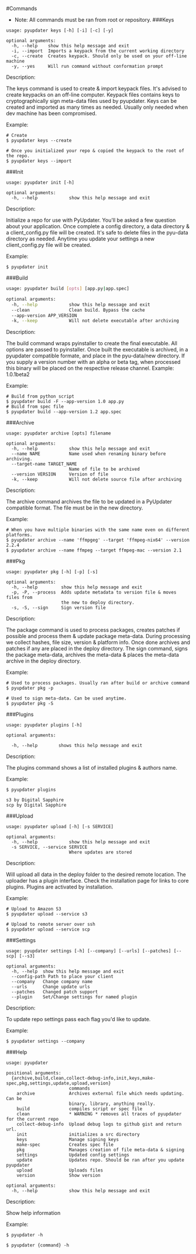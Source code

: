 #Commands

* Note: All commands must be ran from root or repository.
###Keys
```
usage: pyupdater keys [-h] [-i] [-c] [-y]

optional arguments:
  -h, --help    show this help message and exit
  -i, --import  Imports a keypack from the current working directory
  -c, --create  Creates keypack. Should only be used on your off-line machine
  -y, --yes     Will run command without conformation prompt
```

Description:

The keys command is used to create & import keypack files. It's advised to create keypacks on an off-line computer. Keypack files contains keys to cryptographically sign meta-data files used by pyupdater. Keys can be created and imported as many times as needed. Usually only needed when dev machine has been compromised.

Example:
```
# Create
$ pyupdater keys --create

# Once you initialized your repo & copied the keypack to the root of the repo.
$ pyupdater keys --import
```

###Init
```
usage: pyupdater init [-h]

optional arguments:
  -h, --help            show this help message and exit
```

Description:

Initialize a repo for use with PyUpdater. You'll be asked a few question about your application. Once complete a config directory, a data directory & a client_config.py file will be created. It's safe to delete files in the pyu-data directory as needed. Anytime you update your settings a new client_config.py file will be created.

Example:
```
$ pyupdater init
```


###Build
```bash
usage: pyupdater build [opts] [app.py|app.spec]

optional arguments:
  -h, --help            show this help message and exit
  --clean               Clean build. Bypass the cache
  --app-version APP_VERSION
  -k, --keep            Will not delete executable after archiving
```

Description:

The build command wraps pyinstaller to create the final executable. All options are passed to pyinstaller. Once built the executable is archived, in a pyupdater compatible formate, and place in the pyu-data/new directory. If you supply a version number with an alpha or beta tag, when processed this binary will be placed on the respective release channel. Example: 1.0.1beta2

Example:
```
# Build from python script
$ pyupdater build -F --app-version 1.0 app.py
# Build from spec file
$ pyupdater build --app-version 1.2 app.spec
```


###Archive
```
usage: pyupdater archive [opts] filename

optional arguments:
  -h, --help            show this help message and exit
  --name NAME           Name used when renaming binary before archiving.
  --target-name TARGET_NAME
                        Name of file to be archived
  --version VERSION     Version of file
  -k, --keep            Will not delete source file after archiving
```

Description:

The archive command archives the file to be updated in a PyUpdater compatible format. The file must be in the new directory.

Example:
```
# When you have multiple binaries with the same name even on different platforms.
$ pyupdater archive --name 'ffmpgeg' --target 'ffmpeg-nix64' --version 2.2.4
$ pyupdater archive --name ffmpeg --target ffmpeg-mac --version 2.1
```

###Pkg
```
usage: pyupdater pkg [-h] [-p] [-s]

optional arguments:
  -h, --help         show this help message and exit
  -p, -P, --process  Adds update metadata to version file & moves files from
                     the new to deploy directory.
  -s, -S, --sign     Sign version file
```

Description:

The package command is used to process packages, creates patches if possible and process them & update package meta-data. During processing we collect hashes, file size, version & platform info. Once done archives and patches if any are placed in the deploy directory. The sign command, signs the package meta-data, archives the meta-data & places the meta-data archive in the deploy directory.

Example:
```
# Used to process packages. Usually ran after build or archive command
$ pyupdater pkg -p

# Used to sign meta-data. Can be used anytime.
$ pyupdater pkg -S
```

###Plugins
```
usage: pyupdater plugins [-h]

optional arguments:

  -h, --help        shows this help message and exit
```

Description:

The plugins command shows a list of installed plugins & authors name.

Example:
```
$ pyupdater plugins

s3 by Digital Sapphire
scp by Digital Sapphire

```

###Upload
```
usage: pyupdater upload [-h] [-s SERVICE]

optional arguments:
  -h, --help            show this help message and exit
  -s SERVICE, --service SERVICE
                        Where updates are stored
```

Description:

Will upload all data in the deploy folder to the desired remote location. The uploader has a plugin interface. Check the installation page for links to core plugins. Plugins are activated by installation.

Example:
```
# Upload to Amazon S3
$ pyupdater upload --service s3

# Upload to remote server over ssh
$ pyupdater upload --service scp
```

###Settings
```
usage: pyupdater settings [-h] [--company] [--urls] [--patches] [--scp] [--s3]

optional arguments:
  -h, --help  show this help message and exit
  --config-path Path to place your client
  --company   Change company name
  --urls      Change update urls
  --patches   Changed patch support
  --plugin    Set/Change settings for named plugin
```

Description:

To update repo settings pass each flag you'd like to update.

Example:
```
$ pyupdater settings --company
```

###Help
```
usage: pyupdater

positional arguments:
  {archive,build,clean,collect-debug-info,init,keys,make-spec,pkg,settings,update,upload,version}
                        commands
    archive             Archives external file which needs updating. Can be
                        binary, library, anything really.
    build               compiles script or spec file
    clean               * WARNING * removes all traces of pyupdater for the current repo
    collect-debug-info  Upload debug logs to github gist and return url.
    init                initializes a src directory
    keys                Manage signing keys
    make-spec           Creates spec file
    pkg                 Manages creation of file meta-data & signing
    settings            Updated config settings
    update              Updates repo. Should be ran after you update pyupdater
    upload              Uploads files
    version             Show version

optional arguments:
  -h, --help            show this help message and exit
```

Description:

Show help information

Example:
```
$ pyupdater -h

$ pyupdater {command} -h
```
